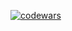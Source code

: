 [![codewars](https://www.codewars.com/users/SafronovRaff/badges/micro)](https://www.codewars.com/users/SafronovRaff) 
